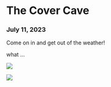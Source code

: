 
# The Cover Cave
### July 11, 2023

Come on in and get out of the weather!

what ...

![](/blog/pics/10-Cover/10-Cover01.jpg)

![](/blog/pics/10-Cover/10-Cover02.jpg)
